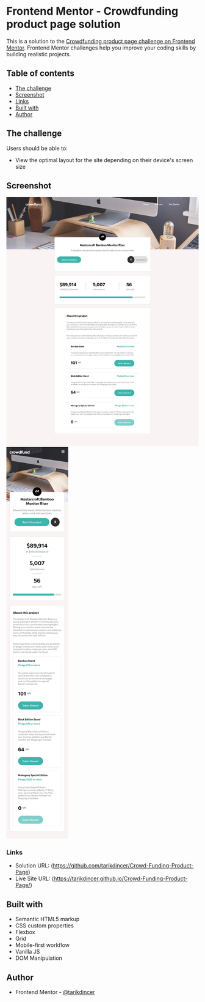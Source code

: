 # Frontend Mentor - Crowdfunding product page solution

This is a solution to the [Crowdfunding product page challenge on Frontend Mentor](https://www.frontendmentor.io/challenges/crowdfunding-product-page-7uvcZe7ZR). Frontend Mentor challenges help you improve your coding skills by building realistic projects.

## Table of contents

- [The challenge](#the-challenge)
- [Screenshot](#screenshot)
- [Links](#links)
- [Built with](#built-with)
- [Author](#author)

## The challenge

Users should be able to:

- View the optimal layout for the site depending on their device's screen size

## Screenshot

![](./screenshots/screenshot_desktop.png)
![](./screenshots/screenshot_mobile.png)

### Links

- Solution URL: (https://github.com/tarikdincer/Crowd-Funding-Product-Page)
- Live Site URL: (https://tarikdincer.github.io/Crowd-Funding-Product-Page/)

## Built with

- Semantic HTML5 markup
- CSS custom properties
- Flexbox
- Grid
- Mobile-first workflow
- Vanilla JS
- DOM Manipulation

## Author

- Frontend Mentor - [@tarikdincer](https://www.frontendmentor.io/profile/tarikdincer)
